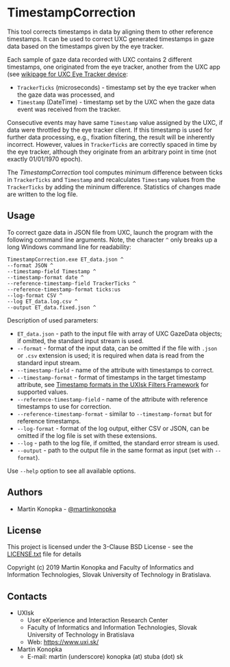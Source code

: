 ﻿# TimestampCorrection

This tool corrects timestamps in data by aligning them to other reference timestamps.
It can be used to correct UXC generated timestamps in gaze data based on the timestamps given by the eye tracker.

Each sample of gaze data recorded with UXC contains 2 different timestamps, one originated from the eye tracker, another from the UXC app (see [wikipage for UXC Eye Tracker device](https://github.com/uxifiit/UXC/wiki/Eye-Tracker-Device):
* `TrackerTicks` (microseconds) - timestamp set by the eye tracker when the gaze data was processed, and
* `Timestamp` (DateTime) - timestamp set by the UXC when the gaze data event was received from the tracker.

Consecutive events may have same `Timestamp` value assigned by the UXC, if data were throttled by the eye tracker client. If this timestamp is used for further data processing, e.g., fixation filtering, the result will be inherently incorrect.
However, values in `TrackerTicks` are correctly spaced in time by the eye tracker, although they originate from an arbitrary point in time (not exactly 01/01/1970 epoch).

The *TimestampCorrection* tool computes minimum difference between ticks in `TrackerTicks` and `Timestamp` and recalculates `Timestamp` values from the `TrackerTicks` by adding the mininum difference.
Statistics of changes made are written to the log file.

## Usage

To correct gaze data in JSON file from UXC, launch the program with the following command line arguments. Note, the character `^` only breaks up a long Windows command line for readability:

```
TimestampCorrection.exe ET_data.json ^
--format JSON ^
--timestamp-field Timestamp ^
--timestamp-format date ^
--reference-timestamp-field TrackerTicks ^
--reference-timestamp-format ticks:us
--log-format CSV ^
--log ET_data.log.csv ^
--output ET_data.fixed.json ^
```

Description of used parameters:
* `ET_data.json` - path to the input file with array of UXC GazeData objects; if omitted, the standard input stream is used.
* `--format` - format of the input data, can be omitted if the file with `.json` or `.csv` extension is used; it is required when data is read from the standard input stream.
* `--timestamp-field` - name of the attribute with timestamps to correct.
* `--timestamp-format` - format of timestamps in the target timestamp attribute, see [Timestamp formats in the UXIsk Filters Framework](https://github.com/uxifiit/Filters#timestamp-formats) for supported values. 
* `--reference-timestamp-field` - name of the attribute with reference timestamps to use for correction.
* `--reference-timestamp-format` - similar to `--timestamp-format` but for reference timestamps. 
* `--log-format` - format of the log output, either CSV or JSON, can be omitted if the log file is set with these extensions.
* `--log` - path to the log file, if omitted, the standard error stream is used.
* `--output` - path to the output file in the same format as input (set with `--format`).

Use `--help` option to see all available options.


## Authors

* Martin Konopka - [@martinkonopka](https://github.com/martinkonopka)

## License

This project is licensed under the 3-Clause BSD License - see the [LICENSE.txt](..\..\LICENSE.txt) file for details

Copyright (c) 2019 Martin Konopka and Faculty of Informatics and Information Technologies, Slovak University of Technology in Bratislava.

## Contacts

* UXIsk 
  * User eXperience and Interaction Research Center
  * Faculty of Informatics and Information Technologies, Slovak University of Technology in Bratislava
  * Web: https://www.uxi.sk/
* Martin Konopka
  * E-mail: martin (underscore) konopka (at) stuba (dot) sk

